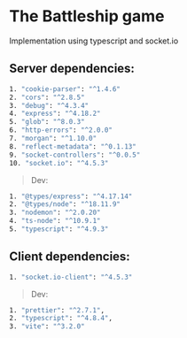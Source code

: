 # The Battleship game

Implementation using typescript and socket.io

## Server dependencies:

```sh
1. "cookie-parser": "^1.4.6"
2. "cors": "^2.8.5"
3. "debug": "^4.3.4"
4. "express": "^4.18.2"
5. "glob": "^8.0.3"
6. "http-errors": "^2.0.0"
7. "morgan": "^1.10.0"
8. "reflect-metadata": "^0.1.13"
9. "socket-controllers": "^0.0.5"
10. "socket.io": "^4.5.3"
```

> Dev:

```sh
1. "@types/express": "^4.17.14"
2. "@types/node": "^18.11.9"
3. "nodemon": "^2.0.20"
4. "ts-node": "^10.9.1"
5. "typescript": "^4.9.3"
```

## Client dependencies:

```sh
1. "socket.io-client": "^4.5.3"
```

> Dev:

```sh
1. "prettier": "^2.7.1",
2. "typescript": "^4.8.4",
3. "vite": "^3.2.0"
```
